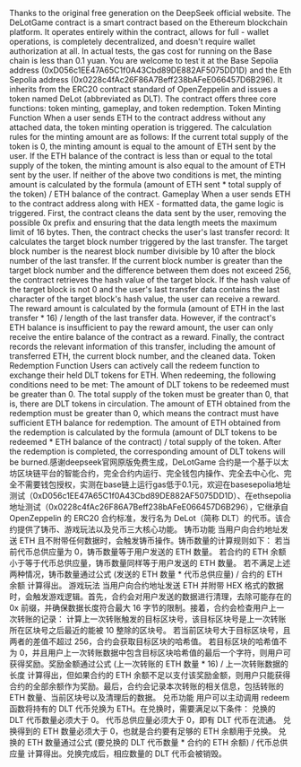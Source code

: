 Thanks to the original free generation on the DeepSeek official website. The DeLotGame contract is a smart contract based on the Ethereum blockchain platform. It operates entirely within the contract, allows for full - wallet operations, is completely decentralized, and doesn't require wallet authorization at all. In actual tests, the gas cost for running on the Base chain is less than 0.1 yuan. You are welcome to test it at the Base Sepolia address (0xD056c1EE47A65C1f0A43Cbd89DE882AF5075DD1D) and the Eth Sepolia address (0x0228c4fAc26F86A7Beff238bAFeE066457D6B296). It inherits from the ERC20 contract standard of OpenZeppelin and issues a token named DeLot (abbreviated as DLT). The contract offers three core functions: token minting, gameplay, and token redemption.
Token Minting Function
When a user sends ETH to the contract address without any attached data, the token minting operation is triggered. The calculation rules for the minting amount are as follows:
If the current total supply of the token is 0, the minting amount is equal to the amount of ETH sent by the user.
If the ETH balance of the contract is less than or equal to the total supply of the token, the minting amount is also equal to the amount of ETH sent by the user.
If neither of the above two conditions is met, the minting amount is calculated by the formula (amount of ETH sent * total supply of the token) / ETH balance of the contract.
Gameplay
When a user sends ETH to the contract address along with HEX - formatted data, the game logic is triggered. First, the contract cleans the data sent by the user, removing the possible 0x prefix and ensuring that the data length meets the maximum limit of 16 bytes. Then, the contract checks the user's last transfer record:
It calculates the target block number triggered by the last transfer. The target block number is the nearest block number divisible by 10 after the block number of the last transfer.
If the current block number is greater than the target block number and the difference between them does not exceed 256, the contract retrieves the hash value of the target block.
If the hash value of the target block is not 0 and the user's last transfer data contains the last character of the target block's hash value, the user can receive a reward. The reward amount is calculated by the formula (amount of ETH in the last transfer * 16) / length of the last transfer data. However, if the contract's ETH balance is insufficient to pay the reward amount, the user can only receive the entire balance of the contract as a reward. Finally, the contract records the relevant information of this transfer, including the amount of transferred ETH, the current block number, and the cleaned data.
Token Redemption Function
Users can actively call the redeem function to exchange their held DLT tokens for ETH. When redeeming, the following conditions need to be met:
The amount of DLT tokens to be redeemed must be greater than 0.
The total supply of the token must be greater than 0, that is, there are DLT tokens in circulation.
The amount of ETH obtained from the redemption must be greater than 0, which means the contract must have sufficient ETH balance for redemption.
The amount of ETH obtained from the redemption is calculated by the formula (amount of DLT tokens to be redeemed * ETH balance of the contract) / total supply of the token. After the redemption is completed, the corresponding amount of DLT tokens will be burned.感谢deepseek官网原版免费生成，DeLotGame 合约是一个基于以太坊区块链平台的智能合约，完全合约内运行、完全钱包内操作、完全去中心化、完全不需要钱包授权，实测在base链上运行gas低于0.1元，欢迎在basesepolia地址测试（0xD056c1EE47A65C1f0A43Cbd89DE882AF5075DD1D）、在ethsepolia地址测试（0x0228c4fAc26F86A7Beff238bAFeE066457D6B296），它继承自 OpenZeppelin 的 ERC20 合约标准，发行名为 DeLot（简称 DLT）的代币。该合约提供了铸币、游戏玩法以及兑币三大核心功能。
铸币功能
当用户向合约地址发送 ETH 且不附带任何数据时，会触发铸币操作。铸币数量的计算规则如下：
若当前代币总供应量为 0，铸币数量等于用户发送的 ETH 数量。
若合约的 ETH 余额小于等于代币总供应量，铸币数量同样等于用户发送的 ETH 数量。
若不满足上述两种情况，铸币数量通过公式 (发送的 ETH 数量 * 代币总供应量) / 合约的 ETH 余额 计算得出。
游戏玩法
当用户向合约地址发送 ETH 并附带 HEX 格式的数据时，会触发游戏逻辑。首先，合约会对用户发送的数据进行清理，去除可能存在的 0x 前缀，并确保数据长度符合最大 16 字节的限制。接着，合约会检查用户上一次转账的记录：
计算上一次转账触发的目标区块号，该目标区块号是上一次转账所在区块号之后最近的能被 10 整除的区块号。
若当前区块号大于目标区块号，且两者的差值不超过 256，合约会获取目标区块的哈希值。
若目标区块的哈希值不为 0，并且用户上一次转账数据中包含目标区块哈希值的最后一个字符，则用户可获得奖励。奖励金额通过公式 (上一次转账的 ETH 数量 * 16) / 上一次转账数据的长度 计算得出，但如果合约的 ETH 余额不足以支付该奖励金额，则用户只能获得合约的全部余额作为奖励。最后，合约会记录本次转账的相关信息，包括转账的 ETH 数量、当前区块号以及清理后的数据。
兑币功能
用户可以主动调用 redeem 函数将持有的 DLT 代币兑换为 ETH。在兑换时，需要满足以下条件：
兑换的 DLT 代币数量必须大于 0。
代币总供应量必须大于 0，即有 DLT 代币在流通。
兑换得到的 ETH 数量必须大于 0，也就是合约要有足够的 ETH 余额用于兑换。
兑换的 ETH 数量通过公式 (要兑换的 DLT 代币数量 * 合约的 ETH 余额) / 代币总供应量 计算得出。兑换完成后，相应数量的 DLT 代币会被销毁。
